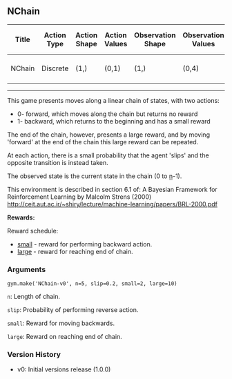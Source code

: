 NChain
---
|Title|Action Type|Action Shape|Action Values|Observation Shape|Observation Values|Average Total Reward|Import|
| ----------- | -----------| ----------- | -----------| ----------- | -----------| ----------- | -----------|
|NChain|Discrete|(1,)|(0,1)|(1,)|(0,4)| |from gym.envs.toy_text import nchain|
---

This game presents moves along a linear chain of states, with two actions:

- 0- forward, which moves along the chain but returns no reward
- 1- backward, which returns to the beginning and has a small reward

The end of the chain, however, presents a large reward, and by moving 'forward' at the end of the chain this large reward can be repeated.

At each action, there is a small probability that the agent 'slips' and the opposite transition is instead taken.

The observed state is the current state in the chain (0 to <a href="#n">n</a>-1).

This environment is described in section 6.1 of:
A Bayesian Framework for Reinforcement Learning by Malcolm Strens (2000)
http://ceit.aut.ac.ir/~shiry/lecture/machine-learning/papers/BRL-2000.pdf

**Rewards:**

Reward schedule:
- <a href="#small">small</a> - reward for performing backward action.
- <a href="#large">large</a> - reward for reaching end of chain.

### Arguments

```
gym.make('NChain-v0', n=5, slip=0.2, small=2, large=10)
```

<a id="n">`n`</a>: Length of chain.

`slip`: Probability of performing reverse action.

<a id="small">`small`</a>: Reward for moving backwards.

<a id="large">`large`</a>: Reward on reaching end of chain.



### Version History

* v0: Initial versions release (1.0.0)

